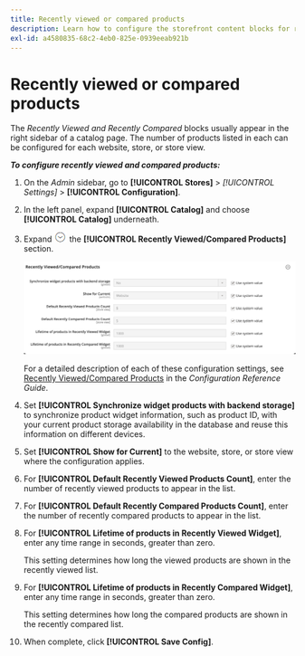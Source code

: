 ```yaml
---
title: Recently viewed or compared products
description: Learn how to configure the storefront content blocks for recently viewed and compared products.
exl-id: a4580835-68c2-4eb0-825e-0939eeab921b
---
```

# Recently viewed or compared products

The _Recently Viewed and Recently Compared_ blocks usually appear in the right sidebar of a catalog page. The number of products listed in each can be configured for each website, store, or store view.

**_To configure recently viewed and compared products:_**

1. On the _Admin_ sidebar, go to **[!UICONTROL Stores]** > _[!UICONTROL Settings]_ > **[!UICONTROL Configuration]**.

1. In the left panel, expand **[!UICONTROL Catalog]** and choose **[!UICONTROL Catalog]** underneath.

1. Expand ![Expansion selector](../assets/icon-display-expand.png) the **[!UICONTROL Recently Viewed/Compared Products]** section.

   ![Catalog configuration - recently viewed/compared products](../configuration-reference/catalog/assets/catalog-recently-viewed-and-compared-products.png)<!-- zoom -->

   For a detailed description of each of these configuration settings, see [Recently Viewed/Compared Products](../configuration-reference/catalog/catalog.md#recently-viewedcompared-products) in the _Configuration Reference Guide_.

1. Set **[!UICONTROL Synchronize widget products with backend storage]** to synchronize product widget information, such as product ID, with your current product storage availability in the database and reuse this information on different devices.

1. Set **[!UICONTROL Show for Current]** to the website, store, or store view where the configuration applies.

1. For **[!UICONTROL Default Recently Viewed Products Count]**, enter the number of recently viewed products to appear in the list.

1. For **[!UICONTROL Default Recently Compared Products Count]**, enter the number of recently compared products to appear in the list.

1. For **[!UICONTROL Lifetime of products in Recently Viewed Widget]**, enter any time range in seconds, greater than zero.

   This setting determines how long the viewed products are shown in the recently viewed list.

1. For **[!UICONTROL Lifetime of products in Recently Compared Widget]**, enter any time range in seconds, greater than zero.

   This setting determines how long the compared products are shown in the recently compared list.

1. When complete, click **[!UICONTROL Save Config]**.
